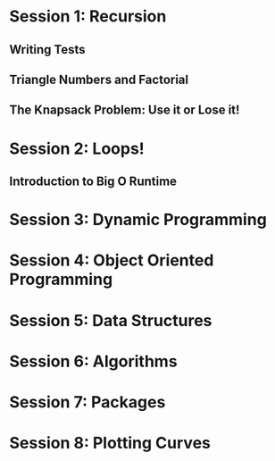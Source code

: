 # Session 1: Recursion

## Writing Tests

## Triangle Numbers and Factorial

## The Knapsack Problem: Use it or Lose it! 

# Session 2: Loops!

## Introduction to Big O Runtime 

# Session 3: Dynamic Programming

# Session 4: Object Oriented Programming

# Session 5: Data Structures

# Session 6: Algorithms

# Session 7: Packages

# Session 8: Plotting Curves